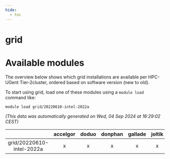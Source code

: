```yaml
---
hide:
  - toc
---
```


grid
====

# Available modules


The overview below shows which grid installations are available per HPC-UGent Tier-2cluster, ordered based on software version (new to old).

To start using grid, load one of these modules using a `module load` command like:

```shell
module load grid/20220610-intel-2022a
```

*(This data was automatically generated on Wed, 04 Sep 2024 at 16:29:02 CEST)*  

| |accelgor|doduo|donphan|gallade|joltik|shinx|skitty|
| :---: | :---: | :---: | :---: | :---: | :---: | :---: | :---: |
|grid/20220610-intel-2022a|x|x|x|x|x|-|x|
